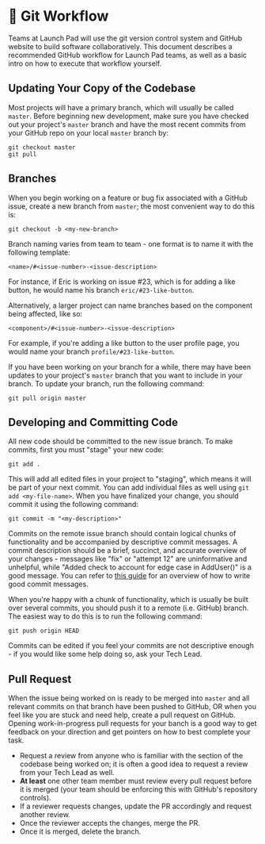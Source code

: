 # 🛶 Git Workflow

Teams at Launch Pad will use the git version control system and GitHub website
to build software collaboratively. This document describes a recommended GitHub
workflow for Launch Pad teams, as well as a basic intro on how to execute that
workflow yourself.

## Updating Your Copy of the Codebase

Most projects will have a primary branch, which will usually be called `master`.
Before beginning new development, make sure you have checked out your project's
`master` branch and have the most recent commits from your GitHub repo on your
local `master` branch by:

```
git checkout master
git pull
```

## Branches

When you begin working on a feature or bug fix associated with a GitHub issue,
create a new branch from `master`; the most convenient way to do this is:

```
git checkout -b <my-new-branch>
```

Branch naming varies from team to team - one format is to name it with the
following template:

```
<name>/#<issue-number>-<issue-description>
```

For instance, if Eric is working on issue #23, which is for adding a like
button, he would name his branch `eric/#23-like-button`.

Alternatively, a larger project can name branches based on the component being
affected, like so:

```
<component>/#<issue-number>-<issue-description>
```

For example, if you're adding a like button to the user profile page, you would
name your branch `profile/#23-like-button`.

If you have been working on your branch for a while, there may have been updates
to your project's `master` branch that you want to include in your branch. To
update your branch, run the following command:

```
git pull origin master
```

## Developing and Committing Code

All new code should be committed to the new issue branch. To make commits, first
you must "stage" your new code:

```
git add .
```

This will add all edited files in your project to "staging", which means it will
be part of your next commit. You can add individual files as well using
`git add <my-file-name>`. When you have finalized your change, you should commit
it using the following command:

```
git commit -m "<my-description>"
```

Commits on the remote issue branch should contain logical chunks of functionality
and be accompanied by descriptive commit messages. A commit description should
be a brief, succinct, and accurate overview of your changes - messages like
"fix" or "attempt 12" are uninformative and unhelpful, while "Added check to
account for edge case in AddUser()" is a good message. You can refer to
[this guide](https://chris.beams.io/posts/git-commit/#seven-rules) for an
overview of how to write good commit messages.

When you're happy with a chunk of functionality, which is usually be built
over several commits, you should push it to a remote (i.e. GitHub) branch. The
easiest way to do this is to run the following command:

```
git push origin HEAD
```

Commits can be edited if you feel your commits are not descriptive enough - if
you would like some help doing so, ask your Tech Lead.

## Pull Request

When the issue being worked on is ready to be merged into `master` and all
relevant commits on that branch have been pushed to GitHub, OR when you feel
like you are stuck and need help, create a pull request on GitHub. Opening
work-in-progress pull requests for your banch is a good way to get feedback on
your direction and get pointers on how to best complete your task.

* Request a review from anyone who is familiar with the section of the codebase
  being worked on; it is often a good idea to request a review from your Tech Lead
  as well.
* **At least** one other team member must review every pull request before it is
  merged (your team should be enforcing this with GitHub's repository controls).
* If a reviewer requests changes, update the PR accordingly and request another
  review.
* Once the reviewer accepts the changes, merge the PR.
* Once it is merged, delete the branch.
